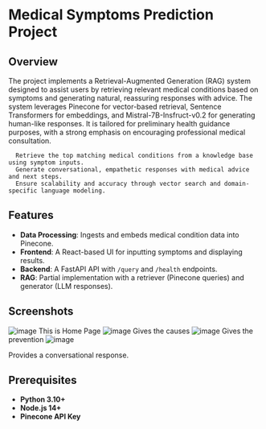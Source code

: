 # Medical Symptoms Prediction Project

## Overview
The project implements a Retrieval-Augmented Generation (RAG) system designed to assist users by retrieving relevant medical conditions based on symptoms and generating natural, reassuring responses with advice. The system leverages Pinecone for vector-based retrieval, Sentence Transformers for embeddings, and Mistral-7B-Insfruct-v0.2 for generating human-like responses. It is tailored for preliminary health guidance purposes, with a strong emphasis on encouraging professional medical consultation. 

      Retrieve the top matching medical conditions from a knowledge base using symptom inputs. 
      Generate conversational, empathetic responses with medical advice and next steps. 
      Ensure scalability and accuracy through vector search and domain-specific language modeling. 
     

## Features
- **Data Processing**: Ingests and embeds medical condition data into Pinecone.
- **Frontend**: A React-based UI for inputting symptoms and displaying results.
- **Backend**: A FastAPI API with `/query` and `/health` endpoints.
- **RAG**: Partial implementation with a retriever (Pinecone queries) and generator (LLM responses).
## Screenshots
![image](https://github.com/user-attachments/assets/f16a1667-38de-41d5-abcc-a5479dda46a0)
This is Home Page
![image](https://github.com/user-attachments/assets/3486fe6e-747a-4d51-8f63-6bac7968f4e8)
Gives the causes
![image](https://github.com/user-attachments/assets/03b0a186-fda4-4a20-a191-1ed80a48a480)
Gives the prevention
![image](https://github.com/user-attachments/assets/3c46b094-c705-40fd-9e6d-c85a2cd138a0)

Provides a conversational response.



## Prerequisites
- **Python 3.10+**
- **Node.js 14+**
- **Pinecone API Key** 

